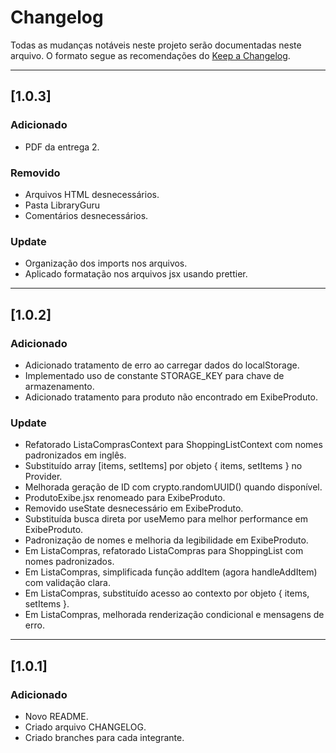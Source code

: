 # Changelog
Todas as mudanças notáveis neste projeto serão documentadas neste arquivo.
O formato segue as recomendações do [Keep a Changelog](https://keepachangelog.com/pt-BR/1.0.0/).

---
## [1.0.3]
### Adicionado
* PDF da entrega 2.

### Removido
* Arquivos HTML desnecessários.
* Pasta LibraryGuru
* Comentários desnecessários.

### Update
* Organização dos imports nos arquivos.
* Aplicado formatação nos arquivos jsx usando prettier.


---
## [1.0.2]
### Adicionado
* Adicionado tratamento de erro ao carregar dados do localStorage.
* Implementado uso de constante STORAGE_KEY para chave de armazenamento.
* Adicionado tratamento para produto não encontrado em ExibeProduto.

### Update
* Refatorado ListaComprasContext para ShoppingListContext com nomes padronizados em inglês.
* Substituído array [items, setItems] por objeto { items, setItems } no Provider.
* Melhorada geração de ID com crypto.randomUUID() quando disponível.
* ProdutoExibe.jsx renomeado para ExibeProduto.
* Removido useState desnecessário em ExibeProduto.
* Substituída busca direta por useMemo para melhor performance em ExibeProduto.
* Padronização de nomes e melhoria da legibilidade em ExibeProduto.
* Em ListaCompras, refatorado ListaCompras para ShoppingList com nomes padronizados.
* Em ListaCompras, simplificada função addItem (agora handleAddItem) com validação clara.
* Em ListaCompras, substituído acesso ao contexto por objeto { items, setItems }.
* Em ListaCompras, melhorada renderização condicional e mensagens de erro.
---

## [1.0.1]
### Adicionado
* Novo README.
* Criado arquivo CHANGELOG.
* Criado branches para cada integrante.

